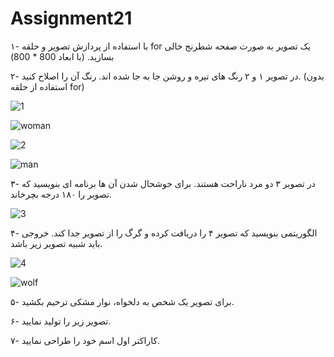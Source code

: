 # Assignment21

۱- با استفاده از پردازش تصویر و حلقه for یک تصویر به صورت صفحه شطرنج خالی بسازید. (با ابعاد 800 * 800)



۲- در تصویر ۱ و ۲ رنگ های تیره و روشن جا به جا شده اند. رنگ آن را اصلاح کنید. (بدون استفاده از حلقه for)


![1](https://user-images.githubusercontent.com/94698402/150744348-b3a73ca5-86d2-49f7-a753-bfac367bca69.jpg)



![woman](https://user-images.githubusercontent.com/94698402/150744376-200222db-9462-4788-924b-03234b90c3da.jpg)


![2](https://user-images.githubusercontent.com/94698402/150744389-1d277f59-7ff1-4c1a-a8ca-aa8da62f74e6.jpg)


![man](https://user-images.githubusercontent.com/94698402/150744415-c18d41f2-d6f8-4ac5-b9bb-13ee77a97989.jpg)






۳- در تصویر ۳ دو مرد ناراحت هستند. برای خوشحال شدن آن ها برنامه ای بنویسید که تصویر را ۱۸۰ درجه بچرخاند.

![3](https://user-images.githubusercontent.com/94698402/150740139-cfbcf1b4-2d5c-47c5-9043-c2fd9c258f30.jpg)


۴- الگوریتمی بنویسید که تصویر ۴ را دریافت کرده و گرگ را از تصویر جدا کند. خروجی باید شبیه تصویر زیر باشد.



![4](https://user-images.githubusercontent.com/94698402/150744480-59a8c0cd-aa6e-42af-9795-9faa9df49207.jpg)

![wolf ](https://user-images.githubusercontent.com/94698402/150744524-c84dbf1a-c1c9-4861-94de-157c2d87eef1.jpg)




۵- برای تصویر یک شخص به دلخواه، نوار مشکی ترحیم بکشید.



۶- تصویر زیر را تولید نمایید.



۷- کاراکتر اول اسم خود را طراحی نمایید.
